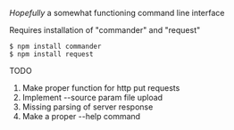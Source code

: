 *Hopefully* a somewhat functioning command line interface

Requires installation of "commander" and "request" 
```
$ npm install commander
$ npm install request
```


TODO
1. Make proper function for http put requests
2. Implement --source param file upload
3. Missing parsing of server response
4. Make a proper --help command
